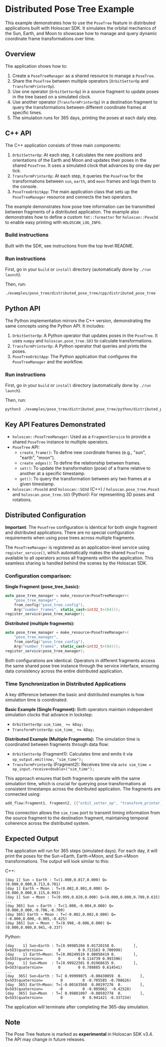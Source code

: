 # Distributed Pose Tree Example

This example demonstrates how to use the `PoseTree` feature in distributed applications built with Holoscan SDK. It simulates the orbital mechanics of the Sun, Earth, and Moon to showcase how to manage and query dynamic coordinate frame transformations over time.

## Overview

The application shows how to:
1.  Create a `PoseTreeManager` as a shared resource to manage a `PoseTree`.
2.  Share the `PoseTree` between multiple operators (`OrbitSetterOp` and `TransformPrinterOp`).
3.  Use one operator (`OrbitSetterOp`) in a source fragment to update poses in the tree based on a simulated clock.
4.  Use another operator (`TransformPrinterOp`) in a destination fragment to query the transformations between different coordinate frames at specific times.
5.  The simulation runs for 365 days, printing the poses at each daily step.

## C++ API

The C++ application consists of three main components:
1.  `OrbitSetterOp`: At each step, it calculates the new positions and orientations of the Earth and Moon and updates their poses in the shared `PoseTree`. It uses a simulated clock that advances by one day per tick.
2.  `TransformPrinterOp`: At each step, it queries the `PoseTree` for the transformations between `sun`, `earth`, and `moon` frames and logs them to the console.
3.  `PoseTreeOrbitApp`: The main application class that sets up the `PoseTreeManager` resource and connects the two operators.

The example demonstrates how pose tree information can be transmitted between fragments of a distributed application.
The example also demonstrates how to define a custom `fmt::formatter` for `holoscan::Pose3d` to enable easy printing with `HOLOSCAN_LOG_INFO`.

### Build instructions

Built with the SDK, see instructions from the top level README.

### Run instructions

First, go in your `build` or `install` directory (automatically done by `./run launch`).

Then, run:
```bash
./examples/pose_tree/distributed_pose_tree/cpp/distributed_pose_tree
```

## Python API

The Python implementation mirrors the C++ version, demonstrating the same concepts using the Python API. It includes:
1.  `OrbitSetterOp`: A Python operator that updates poses in the `PoseTree`. It uses `numpy` and `holoscan.pose_tree.SO3` to calculate transformations.
2.  `TransformPrinterOp`: A Python operator that queries and prints the poses.
3.  `PoseTreeOrbitApp`: The Python application that configures the `PoseTreeManager` and the workflow.

### Run instructions

First, go in your `build` or `install` directory (automatically done by `./run launch`).

Then, run:
```bash
python3 ./examples/pose_tree/distributed_pose_tree/python/distributed_pose_tree.py
```

## Key API Features Demonstrated

- `holoscan::PoseTreeManager`: Used as a `FragmentService` to provide a shared `PoseTree` instance to multiple operators.
- `PoseTree` API:
    - `create_frame()`: To define new coordinate frames (e.g., "sun", "earth", "moon").
    - `create_edges()`: To define the relationship between frames.
    - `set()`: To update the transformation (pose) of a frame relative to another at a specific timestamp.
    - `get()`: To query the transformation between any two frames at a given timestamp.
- `holoscan::Pose3d` and `holoscan::SO3d` (C++) / `holoscan.pose_tree.Pose3` and `holoscan.pose_tree.SO3` (Python): For representing 3D poses and rotations.

## Distributed Configuration

**Important**: The `PoseTree` configuration is identical for both single fragment and distributed applications. There are no special configuration requirements when using pose trees across multiple fragments.

The `PoseTreeManager` is registered as an application-level service using `register_service()`, which automatically makes the shared `PoseTree` available to all operators across all fragments within the application. This seamless sharing is handled behind the scenes by the Holoscan SDK.

### Configuration comparison:

**Single Fragment (pose_tree_basic):**
```cpp
auto pose_tree_manager = make_resource<PoseTreeManager>(
    "pose_tree_manager",
    from_config("pose_tree_config"),
    Arg("number_frames", static_cast<int32_t>(64)));
register_service(pose_tree_manager);
```

**Distributed (multiple fragments):**
```cpp
auto pose_tree_manager = make_resource<PoseTreeManager>(
    "pose_tree_manager",
    from_config("pose_tree_config"),
    Arg("number_frames", static_cast<int32_t>(64)));
register_service(pose_tree_manager);
```

Both configurations are identical. Operators in different fragments access the same shared pose tree instance through the service interface, ensuring data consistency across the entire distributed application.

### Time Synchronization in Distributed Applications

A key difference between the basic and distributed examples is how simulation time is coordinated:

**Basic Example (Single Fragment):**
Both operators maintain independent simulation clocks that advance in lockstep:
- `OrbitSetterOp`: `sim_time_ += kDay;`
- `TransformPrinterOp`: `sim_time_ += kDay;`

**Distributed Example (Multiple Fragments):**
The simulation time is coordinated between fragments through data flow:
- `OrbitSetterOp` (Fragment1): Calculates time and emits it via `op_output.emit(now, "sim_time");`
- `TransformPrinterOp` (Fragment2): Receives time via `auto sim_time = op_input.receive<double>("sim_time");`

This approach ensures that both fragments operate with the same simulation time, which is crucial for querying pose transformations at consistent timestamps across the distributed application. The fragments are connected using:

```cpp
add_flow(fragment1, fragment2, {{"orbit_setter_op", "transform_printer_op"}});
```

This connection allows the `sim_time` port to transmit timing information from the source fragment to the destination fragment, maintaining temporal coherence across the distributed system.

## Expected Output

The application will run for 365 steps (simulated days). For each day, it will print the poses for the Sun->Earth, Earth->Moon, and Sun->Moon transformations. The output will look similar to this:

C++:
```text
[day 1] Sun → Earth : T=(1.000,0.017,0.000) Q=(0.000,0.000,0.713,0.701)
[day 1] Earth → Moon : T=(0.002,0.001,0.000) Q=(0.000,0.000,0.115,0.993)
[day 1] Sun → Moon : T=(0.999,0.020,0.000) Q=(0.000,0.000,0.789,0.615)
...
[day 365] Sun → Earth : T=(1.000,-0.004,0.000) Q=(0.000,0.000,-0.706,-0.709)
[day 365] Earth → Moon : T=(-0.002,0.002,0.000) Q=(-0.000,0.000,-0.905,-0.425)
[day 365] Sun → Moon : T=(0.998,-0.006,0.000) Q=(0.000,0.000,0.941,-0.337)
```

Python:
```
[day    1] Sun→Earth : T=[0.99985204 0.01720158 0.        ], Q=SO3(quaternion=       0        0 0.713163 0.700999)
[day    1] Earth→Moon: T=[0.00249519 0.00058419 0.        ], Q=SO3(quaternion=       0        0 0.114739 0.993396)
[day    1] Sun→Moon  : T=[0.99922501 0.01968635 0.        ], Q=SO3(quaternion=       0        0 0.788885 0.614541)
...
[day  365] Sun→Earth : T=[ 0.99999075 -0.00430059  0.        ], Q=SO3(quaternion=        0         0 -0.705585 -0.708626)
[day  365] Earth→Moon: T=[-0.00163568  0.00197276  0.        ], Q=SO3(quaternion=       -0         0 -0.905062  -0.42528)
[day  365] Sun→Moon  : T=[ 0.99801097 -0.00592778  0.        ], Q=SO3(quaternion=        0         0  0.941421 -0.337234)
```

The application will terminate after completing the 365-day simulation.

## Note

The Pose Tree feature is marked as **experimental** in Holoscan SDK v3.4. The API may change in future releases.
